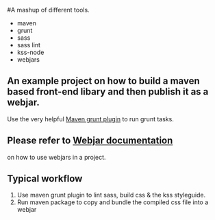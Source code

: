 #A mashup of different tools.
- maven
- grunt
- sass
- sass lint
- kss-node
- webjars

## An example project on how to build a maven based front-end libary  and then publish it as a webjar.

   Use the very helpful <a href="https://github.com/allegro/grunt-maven-plugin">Maven grunt plugin</a> to run grunt tasks.

## Please refer to <a href="//www.webjars.org/documentation" target="_blank">Webjar documentation</a>
on how to use webjars in a project.


Typical workflow
----------------
1. Use maven grunt plugin to lint sass, build css & the kss styleguide.
2. Run maven package to copy and bundle the compiled css file into a webjar

